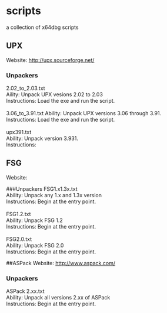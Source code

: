 scripts
=======

a collection of x64dbg scripts

## UPX
Website: http://upx.sourceforge.net/

### Unpackers
2.02_to_2.03.txt
<br>
Aility: Unpack UPX vesions 2.02 to 2.03
<br>
Instructions: Load the exe and run the script.
<br>
<br>
3.06_to_3.91.txt
Ability: Unpack UPX versions 3.06 through 3.91.
<br>
Instructions: Load the exe and run the script.
<br>
<br>
upx391.txt
<br>
Ability: Unpack version 3.931.
<br>
Instructions:

## FSG
Website:

###Unpackers
FSG1.x1.3x.txt
<br>
Ability: Unpack any 1.x and 1.3x version
<br>
Instructions: Begin at the entry point.
<br>
<br>
FSG1.2.txt
<br>
Ability: Unpack FSG 1.2
<br>
Instructions: Begin at the entry point.
<br>
<br>
FSG2.0.txt
<br>
Ability: Unpack FSG 2.0
<br>
Instructions: Begin at the entry point.

##ASPack
Website: http://www.aspack.com/

### Unpackers
ASPack 2.xx.txt
<br>
Ability: Unpack all versions 2.xx of ASPack
<br>
Instructions: Begin at the entry point.